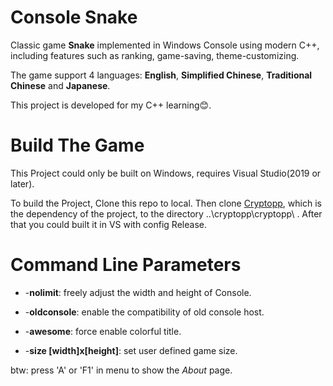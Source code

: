 # Console Snake

Classic game **Snake** implemented in Windows Console using modern C++, including features such as ranking, game-saving, theme-customizing.

The game support 4 languages: **English**, **Simplified Chinese**, **Traditional Chinese** and **Japanese**.

This project is developed for my C++ learning:blush:.

# Build The Game

This Project could only be built on Windows, requires Visual Studio(2019 or later).

To build the Project, Clone this repo to local. Then clone [Cryptopp](https://github.com/weidai11/cryptopp), which is the dependency of the project, to the directory ..\cryptopp\cryptopp\ . After that you could built it in VS with config Release.

# Command Line Parameters

- -**nolimit**: freely adjust the width and height of Console.

- -**oldconsole**: enable the compatibility of old console host.

- -**awesome**: force enable colorful title.

- -**size [width]x[height]**: set user defined game size.

btw: press 'A' or 'F1' in menu to show the *About* page.
